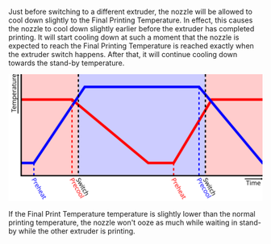 Just before switching to a different extruder, the nozzle will be allowed to cool down slightly to the Final Printing Temperature. In effect, this causes the nozzle to cool down slightly earlier before the extruder has completed printing. It will start cooling down at such a moment that the nozzle is expected to reach the Final Printing Temperature is reached exactly when the extruder switch happens. After that, it will continue cooling down towards the stand-by temperature.

![The moment to start cooling down (precool) is calculated such that the nozzle can cool down to the Final Printing Temperature when the nozzle switch happens](../images/temperature_regulation.svg)

If the Final Print Temperature temperature is slightly lower than the normal printing temperature, the nozzle won't ooze as much while waiting in stand-by while the other extruder is printing.